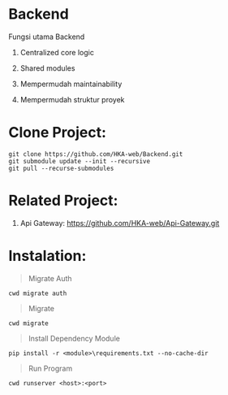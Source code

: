 # Backend

Fungsi utama Backend

1. Centralized core logic

2. Shared modules

3. Mempermudah maintainability

4. Mempermudah struktur proyek


# Clone Project:
```
git clone https://github.com/HKA-web/Backend.git
git submodule update --init --recursive
git pull --recurse-submodules
```

# Related Project:

1. Api Gateway: https://github.com/HKA-web/Api-Gateway.git

# Instalation:

>Migrate Auth
```
cwd migrate auth
```
>Migrate <module>
```
cwd migrate
```
>Install Dependency Module
```
pip install -r <module>\requirements.txt --no-cache-dir
```
>Run Program
```
cwd runserver <host>:<port>
```